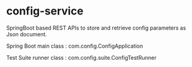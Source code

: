 # config-service
SpringBoot based REST APIs to store and retrieve config parameters as Json document.

Spring Boot main class :  com.config.ConfigApplication

Test Suite runner class : com.config.suite.ConfigTestRunner




